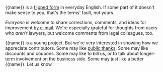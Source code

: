 {{name}} is a [flipped form](https://flippedform.com) in everyday English. If some part of it doesn't make sense to you, that's the terms' fault, not yours.

_Everyone_ is welcome to share corrections, comments, and ideas for improvement [by e-mail](mailto:{{email}}). We're especially grateful for thoughts from users who _aren't_ lawyers, but welcome comments from legal colleagues, too.

{{name}} is a young project. But we're very interested in showing how we appreciate contributors.  Some may like [public thanks](/thanks). Some may like discounts and coupons. Some may like to bill us, or to talk about longer-term involvement on the business side. Some may just like a better {{name}}. Let us know.

